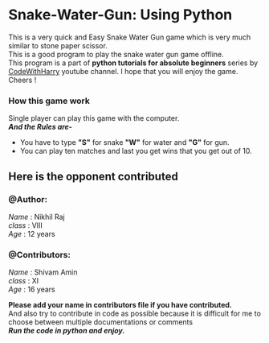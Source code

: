 # Snake-Water-Gun: Using Python

This is a very quick and Easy Snake Water Gun game which is very much similar to stone paper scissor. <br>
This is a good program to play the snake water gun game offline. <br>
This program is a part of __python tutorials for absolute beginners__ series by [CodeWithHarry](https://www.youtube.com/channel/UCeVMnSShP_Iviwkknt83cww "CodeWithHarry") youtube channel.
I hope that you will enjoy the game.
Cheers !

### How this game work

Single player can play this game with the computer.<br>
__*And the Rules are-*__
* You have to type __"S"__ for snake __"W"__ for water and __"G"__ for gun.
* You can play ten matches and last you get wins that you get out of 10.

## Here is the opponent contributed

### @Author:

*Name*  : Nikhil Raj<br>
*class* : VIII<br>
*Age*   : 12 years<br>

### @Contributors:
*Name*  : Shivam Amin<br>
*class* : XI<br>
*Age*   : 16 years<br>

__Please add your name in contributors file if you have contributed.__<br>
And also try to contribute in code as possible because it is difficult for me to choose between multiple documentations or comments<br>
__*Run the code in python and enjoy.*__
